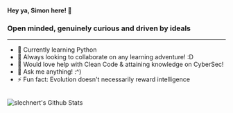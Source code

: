 #### Hey ya, Simon here! 👋

### Open minded, genuinely curious and driven by ideals

------
- 🌱 Currently learning Python
- 👯 Always looking to collaborate on any learning adventure! :D
- 🤔 Would love help with Clean Code & attaining knowledge on CyberSec!
- 💬 Ask me anything! :^)
- ⚡ Fun fact: Evolution doesn't necessarily reward intelligence

<br>

<img align="left" alt="slechnert's Github Stats" src="https://github-readme-stats.slechnert.vercel.app/api?username=slechnert&show_icons=true&hide_border=true" />
